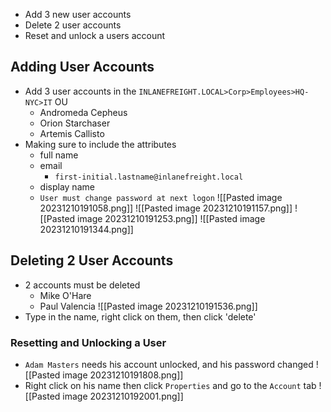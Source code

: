 - Add 3 new user accounts
- Delete 2 user accounts
- Reset and unlock a users account
## Adding User Accounts
- Add 3 user accounts in the `INLANEFREIGHT.LOCAL>Corp>Employees>HQ-NYC>IT` OU
	- Andromeda Cepheus
	- Orion Starchaser
	- Artemis Callisto
- Making sure to include the attributes
	- full name
	- email
		- `first-initial.lastname@inlanefreight.local`
	- display name
	- `User must change password at next logon`
![[Pasted image 20231210191058.png]]
![[Pasted image 20231210191157.png]]
![[Pasted image 20231210191253.png]]
![[Pasted image 20231210191344.png]]
## Deleting 2 User Accounts
- 2 accounts must be deleted
	- Mike O'Hare
	- Paul Valencia
![[Pasted image 20231210191536.png]]
- Type in the name, right click on them, then click 'delete'
### Resetting and Unlocking a User
- `Adam Masters` needs his  account unlocked, and his password changed
![[Pasted image 20231210191808.png]]
- Right click on his name then click `Properties` and go to the `Account` tab
![[Pasted image 20231210192001.png]]
